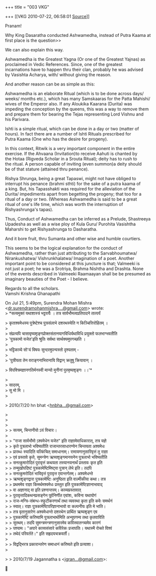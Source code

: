 +++
title = "003 VKG"

+++
[[VKG	2010-07-22, 06:58:01 [Source](https://groups.google.com/g/bvparishat/c/tlv3bg-5VMA)]]



Pranam!

Why King Dasaratha conducted Ashwamedha, instead of Putra Kaama at  
first place is the question>\>

We can also explain this way.

Ashwamedha is the Greatest Yagna (Or one of the Greatest Yajnas) as  
proclaimed in Vedic References. Since, one of the greatest  
incarnations have to happen thru their clan, probably he was advised  
by Vasishta Acharya, with/ without giving the reason.

And another reason can be as simple as this:

Ashwamedha is an elaborate Ritual (which is to be done across days/  
weeks/ months etc.), which has many Samskaaras for the Patta Mahishi/  
wives of the Emperor also. If any Aloukika Kaarana (Durita) was  
impeding the conception by the queens, this was a way to remove them  
and prepare them for bearing the Tejas representing Lord Vishnu and  
his Parivara.

Ishti is a simple ritual, which can be done in a day or two (matter of  
hours). In fact there are a number of Ishti Rituals prescribed for  
Putra Kaama (One who has the desire for progeny).

In this context, Ritwik is a very important component in the entire  
exercise. If the Ahvaana (Invitation)to receive Aahuti is chanted by  
the Hotaa (Rigveda Scholar in a Srouta Ritual); deity has to rush to  
the ritual. A person capable of inviting (even summon)a deity should  
be of that stature (attained thru penance).

Rishya Shrunga, being a great Tapaswi, might not have obliged to  
interrupt his penance (brahmi sthti) for the sake of a putra kaama of  
a king. But, his Tapasshakti was required for the alleviation of the  
Durita/ impediments apart from begetting the progeny; that too for a  
ritual of a day or two. (Whereas Ashwamedha is said to be a great  
ritual of one's life time, which was worth the interruption of  
Rishyashrunga's tapas).

Thus, Conduct of Ashwamedha can be inferred as a Prelude, Shastreeya  
Upadesha as well as a wise ploy of Kula Guru/ Purohita Vasishtha  
Maharshi to get Rishyashrunga to Dasharatha.

And it bore fruit, thru Sumanta and other wise and humble courtiers.

This seems to be the logical explanation for the conduct of  
Ashwamedha, rather than just attributing to the Sarvabhoumatwa/  
Nirankushatwa/ Vishrunkhalatwa/ Imagination of a poet. Another  
important point to be considered at this juncture is that; Valmeeki is  
not just a poet; he was a Srotriya, Brahma Nishtha and Drashta. None  
of the events described in Valmeeki Raamaayan shall be be presumed as  
imaginary beauties of the Poet - I believe.

Regards to all the scholars.  
Vamshi Krishna Ghanapathi

  
On Jul 21, 5:49pm, Surendra Mohan Mishra  
\<[dr.surendramohanmishra....@gmail.com]()\> wrote:  
\> \*सत्यमुक्तं यथाशास्त्रं भट्टवर्यैः । तत्र सार्वभौमत्वप्रतिपादने तात्पर्यं

  
\> कृताश्वमेधस्य पुत्रेष्टेश्च पुत्रसंलाभे दशरथस्येति न किञ्चित्तिरोहितम् ।  
\>  
\> संप्रत्यपि चासावृष्यशृङ्गप्रोक्तसंतानयागविधिर्यथाविधि प्रयुक्तो फलभाग्भवतीति  
\> 'पुत्रकामो यजेत'इति श्रुतिः सर्वथा सार्थक्यमुपगच्छति ।  
\>  
\> भट्टिकाव्ये सो'यं विषयः सुन्दरमुपन्यस्तो दृश्यताम् -  
\>  
\> 'पुत्रीयता तेन वराङ्गनाभिरानायि विद्वान् क्रतुषु क्रियावान् ।  

\> विपक्त्रिमज्ञानगतिर्मनस्वी मान्यो मुनीनां पुरमृष्यशृङ्गः ।।'\*

  
\>  
\> सादरम्,  
\> सु मो मि ।  
\>  

\> 2010/7/20 hn bhat \<[hnbha...@gmail.com]()\>

  
\>  
\>  
\>  
\> \> सत्यम्, चिन्तनीयो ऽयं विचारः।  
\>  
\> \> "राजा सार्वभौमो ऽश्वमेधेन यजेत" इति राज्ञामेवाधिकारात्, तत्र यज्ञे  
\> \> कृते पुत्रलाभो भविष्यतीति राजान्तरसाधारण्येन चिन्तयता अश्वमेधः  
\> \> प्रारब्धः स्यादिति यत्किंचित् समाधानाम्। रामायणानुसारिवृत्तं तु राज्ञा  
\> \> एवं प्रस्तावे कृते, सुमन्त्रेण ऋष्यशृङ्गमानयनेन पुत्रलाभो भविष्यतीति  
\> \> सनत्कुमारोदितं पुरावृत्तं कथयता तस्यानयनार्थं प्रस्तावः कृत इति  
\> \> तन्मुखोपदिष्टं पुत्रकामेष्टिमिष्ट्वा पुत्रान् लेभे इति। तदपि  
\> \> सनत्कुमरोदितं भाविवृत्तं पुरावृत्त एवान्तर्गतम्। अश्वमेधन्ते  
\> \> ऋष्यशृङ्गद्वारा पुत्रकामेष्टिः अनुष्ठिता इति वाल्मीकीया कथा। तत्र  
\> \> प्रथममेव राज्ञा किमर्थमश्वमेधः प्रस्तुत इति पुत्रकामेष्टिज्ञानाभावाद्  
\> \> वा अज्ञानाद् वा इति प्रश्नान्तरम्। काव्यप्रस्तावात्  
\> \> पुरावृत्तादिकथनप्रसङ्गेन पूर्वनिर्णीत एवांशः, कविना यथायोगं  
\> \> राज-मन्त्रि-संबन्ध-स्फुटीकरणार्थं तथा व्यवस्था कृता इति कवेः समर्थनं  
\> \> स्यात्। राज्ञः पुत्रकामेष्टिपरिज्ञानाभावो वा कल्पनीयः इति मे भाति।  
\> \> तत्र वृतानुसारेण अश्वमेधान्ते दशरथेन प्रार्थित ऋष्यशृङ्ग एव  
\> \> पुत्रकामेष्टिं करिष्यामि पुत्रलाभार्थमिति अभ्युपगम्य तथा कृतवाविति  
\> \> सुस्थम्। तदपि सुमन्त्रमन्त्रणानुसारमेव कविस्वातन्त्र्यमेव कारणं  
\> \> पश्यामः। "अपारे काव्यसंसारे कविरेकः प्रजापतिः। यथास्मै रोचते विश्वं  
\> \> तथेदं परिवर्तते।" इति सहृदयचक्रवर्ती।  
\>  
\> \> विद्वद्भिरत्र प्रकारान्तरेण समाधानं करिष्यते इति प्रत्याशा।  
\>  

\> \> 2010/7/19 Jagannatha s \<[jgran...@gmail.com]()\>:



